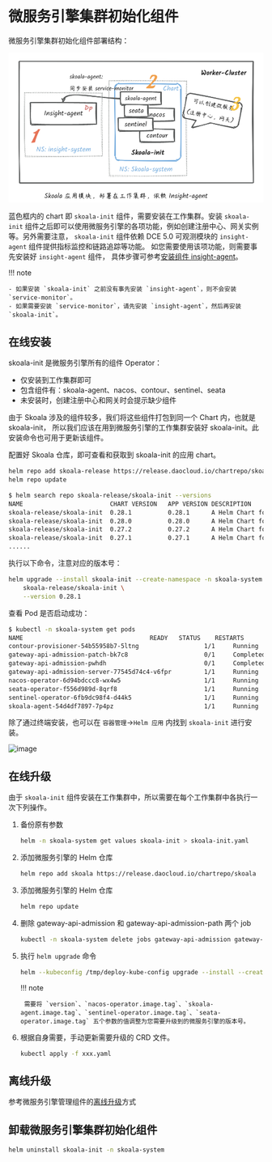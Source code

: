 # 微服务引擎集群初始化组件

微服务引擎集群初始化组件部署结构：

![image](../images/skoala-init-cn.png)

蓝色框内的 chart 即 `skoala-init` 组件，需要安装在工作集群。安装 `skoala-init`
组件之后即可以使用微服务引擎的各项功能，例如创建注册中心、网关实例等。另外需要注意，
`skoala-init` 组件依赖 DCE 5.0 可观测模块的 `insight-agent` 组件提供指标监控和链路追踪等功能。
如您需要使用该项功能，则需要事先安装好 `insight-agent` 组件，
具体步骤可参考[安装组件 insight-agent](../../insight/quickstart/install/install-agent.md)。

!!! note

    - 如果安装 `skoala-init` 之前没有事先安装 `insight-agent`，则不会安装 `service-monitor`。
    - 如果需要安装 `service-monitor`，请先安装 `insight-agent`，然后再安装 `skoala-init`。

## 在线安装

skoala-init 是微服务引擎所有的组件 Operator：

- 仅安装到工作集群即可
- 包含组件有：skoala-agent、nacos、contour、sentinel、seata
- 未安装时，创建注册中心和网关时会提示缺少组件

由于 Skoala 涉及的组件较多，我们将这些组件打包到同一个 Chart 内，也就是 skoala-init，
所以我们应该在用到微服务引擎的工作集群安装好 skoala-init。此安装命令也可用于更新该组件。

配置好 Skoala 仓库，即可查看和获取到 skoala-init 的应用 chart。

```bash
helm repo add skoala-release https://release.daocloud.io/chartrepo/skoala
helm repo update
```

```bash
$ helm search repo skoala-release/skoala-init --versions
NAME                        CHART VERSION   APP VERSION DESCRIPTION
skoala-release/skoala-init	0.28.1       	0.28.1     	A Helm Chart for Skoala init, it includes Skoal...
skoala-release/skoala-init	0.28.0       	0.28.0     	A Helm Chart for Skoala init, it includes Skoal...
skoala-release/skoala-init	0.27.2       	0.27.2     	A Helm Chart for Skoala init, it includes Skoal...
skoala-release/skoala-init	0.27.1       	0.27.1     	A Helm Chart for Skoala init, it includes Skoal...
......
```

执行以下命令，注意对应的版本号：

```bash
helm upgrade --install skoala-init --create-namespace -n skoala-system --cleanup-on-fail \
    skoala-release/skoala-init \
    --version 0.28.1
```

查看 Pod 是否启动成功：

```bash
$ kubectl -n skoala-system get pods
NAME                                   READY   STATUS    RESTARTS        AGE
contour-provisioner-54b55958b7-5ltng                  1/1     Running     0          2d6h
gateway-api-admission-patch-bk7c8                     0/1     Completed   0          2d6h
gateway-api-admission-pwhdh                           0/1     Completed   0          2d6h
gateway-api-admission-server-77545d74c4-v6fpr         1/1     Running     0          2d6h
nacos-operator-6d94bdccc8-wx4w5                       1/1     Running     0          2d6h
seata-operator-f556d989d-8qrf8                        1/1     Running     0          2d6h
sentinel-operator-6fb9dc98f4-d44k5                    1/1     Running     0          2d6h
skoala-agent-54d4df7897-7p4pz                         1/1     Running     0          2d6h
```

除了通过终端安装，也可以在 `容器管理`->`Helm 应用` 内找到 `skoala-init` 进行安装。

![image](https://docs.daocloud.io/daocloud-docs-images/docs/skoala/images/skoala-init.png)

## 在线升级

由于 `skoala-init` 组件安装在工作集群中，所以需要在每个工作集群中各执行一次下列操作。
<!--如果需要升级，会在release notes中强调-->

1. 备份原有参数

    ```bash
    helm -n skoala-system get values skoala-init > skoala-init.yaml
    ```

2. 添加微服务引擎的 Helm 仓库

    ```bash
    helm repo add skoala https://release.daocloud.io/chartrepo/skoala
    ```

3. 添加微服务引擎的 Helm 仓库

    ```bash
    helm repo update
    ```

4. 删除 gateway-api-admission 和 gateway-api-admission-path 两个 job

    ```bash
    kubectl -n skoala-system delete jobs gateway-api-admission gateway-api-admission-patch
    ```

5. 执行 `helm upgrade` 命令

    ```bash
    helm --kubeconfig /tmp/deploy-kube-config upgrade --install --create-namespace -n skoala-system skoala-init skoala/skoala-init --version=0.28.1 --set nacos-operator.image.tag=v0.28.1 --set skoala-agent.image.tag=v0.28.1 --set sentinel-operator.image.tag=v0.28.1 --set seata-operator.image.tag=v0.28.1 -f skoala-init.yaml
    ```

    !!! note

        需要将 `version`、`nacos-operator.image.tag`、`skoala-agent.image.tag`、`sentinel-operator.image.tag`、`seata-operator.image.tag` 五个参数的值调整为您需要升级到的微服务引擎的版本号。

6. 根据自身需要，手动更新需要升级的 CRD 文件。

    ```bash
    kubectl apply -f xxx.yaml
    ```

## 离线升级

参考微服务引擎管理组件的[离线升级](./skoala.md#_11)方式

## 卸载微服务引擎集群初始化组件

```bash
helm uninstall skoala-init -n skoala-system
```
